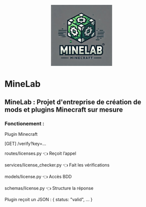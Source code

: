 <p align="center">
  <img src="MineLab_Logo.png" alt="Logo MineLab" width="200"/>
</p>

# MineLab
##   MineLab : Projet d'entreprise de création de mods et plugins Minecraft sur mesure

### Fonctionement : 

Plugin Minecraft

     
[GET] /verify?key=...
     
     
routes/licenses.py           👈 Reçoit l’appel
     
     
services/license_checker.py  👈 Fait les vérifications
     
     
models/license.py            👈 Accès BDD
     
     
schemas/license.py           👈 Structure la réponse
     
     
Plugin reçoit un JSON : { status: "valid", ... }
